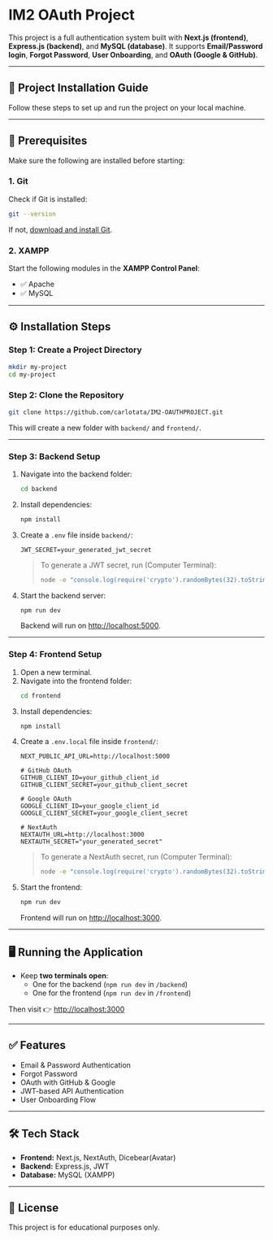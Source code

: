 # IM2 OAuth Project

This project is a full authentication system built with **Next.js (frontend)**, **Express.js (backend)**, and **MySQL (database)**. It supports **Email/Password login**, **Forgot Password**, **User Onboarding**, and **OAuth (Google & GitHub)**.

---

## 🚀 Project Installation Guide

Follow these steps to set up and run the project on your local machine.

---

## 📌 Prerequisites

Make sure the following are installed before starting:

### 1. Git
Check if Git is installed:
```bash
git --version
```
If not, [download and install Git](https://git-scm.com/downloads).

### 2. XAMPP
Start the following modules in the **XAMPP Control Panel**:
- ✅ Apache  
- ✅ MySQL  

---

## ⚙️ Installation Steps

### Step 1: Create a Project Directory
```bash
mkdir my-project
cd my-project
```

### Step 2: Clone the Repository
```bash
git clone https://github.com/carlotata/IM2-OAUTHPROJECT.git
```

This will create a new folder with `backend/` and `frontend/`.

---

### Step 3: Backend Setup

1. Navigate into the backend folder:
   ```bash
   cd backend
   ```
2. Install dependencies:
   ```bash
   npm install
   ```
3. Create a `.env` file inside `backend/`:
   ```env
   JWT_SECRET=your_generated_jwt_secret
   ```
   > To generate a JWT secret, run (Computer Terminal):
   > ```bash
   > node -e "console.log(require('crypto').randomBytes(32).toString('hex'))"
   > ```
4. Start the backend server:
   ```bash
   npm run dev
   ```
   Backend will run on [http://localhost:5000](http://localhost:5000).

---

### Step 4: Frontend Setup

1. Open a new terminal.
2. Navigate into the frontend folder:
   ```bash
   cd frontend
   ```
3. Install dependencies:
   ```bash
   npm install
   ```
4. Create a `.env.local` file inside `frontend/`:
   ```env
   NEXT_PUBLIC_API_URL=http://localhost:5000

   # GitHub OAuth
   GITHUB_CLIENT_ID=your_github_client_id
   GITHUB_CLIENT_SECRET=your_github_client_secret

   # Google OAuth
   GOOGLE_CLIENT_ID=your_google_client_id
   GOOGLE_CLIENT_SECRET=your_google_client_secret

   # NextAuth
   NEXTAUTH_URL=http://localhost:3000
   NEXTAUTH_SECRET="your_generated_secret"
   ```
   > To generate a NextAuth secret, run (Computer Terminal):
   > ```bash
   > node -e "console.log(require('crypto').randomBytes(32).toString('base64'))"
   > ```
5. Start the frontend:
   ```bash
   npm run dev
   ```
   Frontend will run on [http://localhost:3000](http://localhost:3000).

---

## 🖥 Running the Application

- Keep **two terminals open**:  
  - One for the backend (`npm run dev` in `/backend`)  
  - One for the frontend (`npm run dev` in `/frontend`)  

Then visit 👉 [http://localhost:3000](http://localhost:3000)

---

## ✅ Features
- Email & Password Authentication  
- Forgot Password  
- OAuth with GitHub & Google  
- JWT-based API Authentication  
- User Onboarding Flow  

---

## 🛠 Tech Stack
- **Frontend:** Next.js, NextAuth, Dicebear(Avatar)
- **Backend:** Express.js, JWT  
- **Database:** MySQL (XAMPP)  

---

## 📖 License
This project is for educational purposes only.

